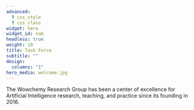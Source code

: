 ```yaml
---
advanced:
  ? css_style
  ? css_class
widget: hero
widget_id: num
headless: true
weight: 10
title: Task Force
subtitle: ""
design:
  columns: "1"
hero_media: welcome.jpg
---
```


The Wowchemy Research Group has been a center of excellence for Artificial Intelligence research, teaching, and practice since its founding in 2016.
